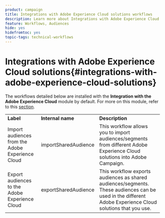 ```yaml
---
product: campaign
title: Integrations with Adobe Experience Cloud solutions workflows
description: Learn more about Integrations with Adobe Experience Cloud solutions workflows
feature: Workflows, Audiences
hide: yes
hidefromtoc: yes
topic-tags: technical-workflows
---
```


# Integrations with Adobe Experience Cloud solutions{#integrations-with-adobe-experience-cloud-solutions}



The workflows detailed below are installed with the **Integration with the Adobe Experience Cloud** module by default. For more on this module, refer to this [section](../../integrations/using/configuring-ims.md#installing-the-package).

<table> 
 <tbody> 
  <tr> 
   <td> <strong>Label</strong><br /> </td> 
   <td> <strong>Internal name</strong><br /> </td> 
   <td> <strong>Description</strong><br /> </td> 
  </tr> 
  <tr> 
   <td> <span class="uicontrol">Import audiences from the Adobe Experience Cloud</span> <br /> </td> 
   <td> <span class="uicontrol">importSharedAudience</span> <br /> </td> 
   <td> This workflow allows you to import audiences/segments from different Adobe Experience Cloud solutions into Adobe Campaign.<br /> </td> 
  </tr> 
  <tr> 
   <td> <span class="uicontrol">Export audiences to the Adobe Experience Cloud</span> <br /> </td> 
   <td> <span class="uicontrol">exportSharedAudience</span> <br /> </td> 
   <td> This workflow exports audiences as shared audiences/segments. These audiences can be used in the different Adobe Experience Cloud solutions that you use.<br /> </td> 
  </tr> 
 </tbody> 
</table>

